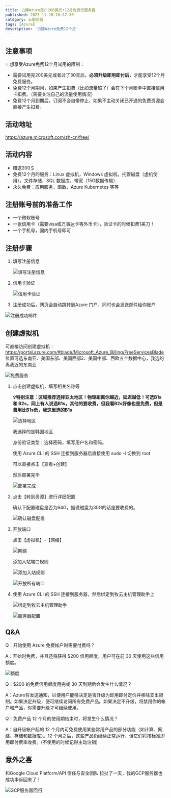 ```yaml
---
title: 白嫖Azure账户200美元+12月免费云服务器
published: 2023-11-26 16:37:30
category: 云服务器
tags: [Azure]
description: '白嫖Azure免费12个月'
---
```


## 注意事项

💡 想享受Azure免费12个月试用的限制：

- 需要试用完200美元或者过了30天后，**必须升级即用即付后**，才能享受12个月免费服务。
- 免费12个月期间，如果产生扣费（比如流量超了）会在下个月账单中直接信用卡扣费。（需要关注自己的流量使用情况）
- 免费12个月到期后，订阅不会自带停止，如果不主动关闭已开通的免费资源会直接产生扣费。

##  活动地址

https://azure.microsoft.com/zh-cn/free/

## 活动内容

- 赠送200＄
- 免费12个月的服务：Linux 虚拟机，Windows 虚拟机，托管磁盘（虚机使用），文件存储，SQL 数据库，带宽（15G数据传输）
- 永久免费：应用服务，函数，Azure Kubernetes 等等

## 注册账号前的准备工作

- 一个微软账号
- 一张信用卡（需要visa或万事达卡等外币卡），验证卡的时候扣费1美刀！
- 一个手机号，国内手机号即可

## 注册步骤

1. 填写注册信息

   ![填写注册信息](https://ob-typora.oss-cn-shanghai.aliyuncs.com/images/202311261647390.png)

2. 信用卡验证

   ![信用卡验证](https://ob-typora.oss-cn-shanghai.aliyuncs.com/images/202311271511186.png)

3. 注册成功后，网页会自动跳转到Azure 门户，同时也会发送邮件给你账户

![注册成功邮件](https://ob-typora.oss-cn-shanghai.aliyuncs.com/images/202311261658477.png)



## 创建虚拟机

可直接访问创建虚拟机：https://portal.azure.com/#blade/Microsoft_Azure_Billing/FreeServicesBlade
位置可选东南亚、美国东部、美国西部2、美国中部、西欧五个数据中心，我选的离我近的东南亚

![免费服务](https://ob-typora.oss-cn-shanghai.aliyuncs.com/images/202311261714265.png)

1. 点击创建虚拟机，填写相关名称等

   **💡特别注意：区域推荐选择亚太地区！物理距离你越近，延迟越低！可选B1s 和 B2s，网上有人说选B1s，其他的要收费，但我看B2s好像也是免费，但是费用比B1s低，我这里选的B1s**

   ![选择地区](https://ob-typora.oss-cn-shanghai.aliyuncs.com/images/202311261724047.png)

   我选择的是韩国地区

   身份验证类型：选择密码，填写用户名和密码。

   使用 Azure CLI 的 SSH 连接到服务器后直接使用 sudo -i 切换到 root

   可以直接点击【查看+创建】

   然后部署完毕

   ![部署完成](https://ob-typora.oss-cn-shanghai.aliyuncs.com/images/202311261730634.png)

2. 点击【转到资源】进行详细配置

   确认下配置磁盘是否为64G，据说磁盘为30G的话是要收费的。

   ![确认磁盘配置](https://ob-typora.oss-cn-shanghai.aliyuncs.com/images/202311261743629.png)

3. 开放端口

   点击【虚拟机】-【网络】

   ![网络](https://ob-typora.oss-cn-shanghai.aliyuncs.com/images/202311261749628.png)

   添加入站端口规则

   ![添加入站规则](https://ob-typora.oss-cn-shanghai.aliyuncs.com/images/202311261750862.png)

   ![开放所有端口](https://ob-typora.oss-cn-shanghai.aliyuncs.com/images/202311261751117.png)

4. 使用 Azure CLI 的 SSH 连接到服务器，然后绑定到牧云主机管理助手上

   ![绑定到牧云主机管理助手](https://ob-typora.oss-cn-shanghai.aliyuncs.com/images/202311261815570.png)

   ![服务器配置](https://ob-typora.oss-cn-shanghai.aliyuncs.com/images/202311261824771.png)

   

## Q&A

Q：开始使用 Azure 免费帐户时需要付费吗？

A：开始时免费，并且还将获得 $200 信用额度，用户可在前 30 天使用这些信用额度。

 ![额度](https://ob-typora.oss-cn-shanghai.aliyuncs.com/images/202311261756161.png)

Q：$200 的免费信用额度用完或 30 天到期后会发生什么情况？

A：Azure将发送通知，以便用户能够决定是否升级为即用即付定价并移除支出限制。如果决定升级，便可继续访问所有免费产品。如果决定不升级，将禁用你的帐户和产品，你需要升级才可继续使用。

 

Q：免费产品 12 个月的使用期结束时，将发生什么情况？

A：自升级帐户起的 12 个月内可免费使用某些常用产品的部分功能（如计算、网络、存储和数据库）。12 个月之后，这些产品仍继续正常运行，但它们将按标准即用即付费率收费。(不使用的时候记得主动注销)



## 意外之喜

和Google Cloud Platform/API 信任与安全团队 拉扯了一天，我的GCP服务器也成功申诉回来了！

![GCP服务器回归](https://ob-typora.oss-cn-shanghai.aliyuncs.com/images/202311261842378.png)

